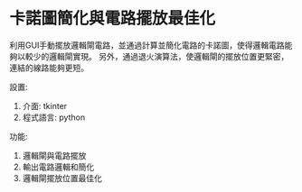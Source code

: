 # 卡諾圖簡化與電路擺放最佳化
利用GUI手動擺放邏輯閘電路，並通過計算並簡化電路的卡諾圖，使得邏輯電路能夠以較少的邏輯閘實現。
另外，通過退火演算法，使邏輯閘的擺放位置更緊密，連結的線路能夠更短。

設置:
1. 介面: tkinter
2. 程式語言: python


功能:
1. 邏輯閘與電路擺放
2. 輸出電路邏輯和簡化
3. 邏輯閘擺放位置最佳化
